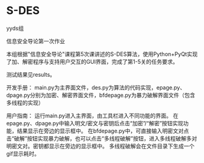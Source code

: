 # S-DES
yyds组

信息安全导论第一次作业

本组根据"信息安全导论"课程第5次课讲述的S-DES算法，使用Python+PyQt实现了加、解密程序与支持用户交互的GUI界面，完成了第1-5关的任务要求。

测试结果见results。

开发手册：
main.py为主界面文件，des.py为算法的代码实现，epage.py、dpage.py分别为加密、解密界面文件，bfdepage.py为暴力破解界面文件（包含多线程的实现）

用户指南：
运行main.py进入主界面，由工具栏进入不同功能的界面。
在epage.py、dpage.py中输入明文/密文与密钥后点击“加密”/“解密”按钮实现功能，结果显示在旁边的显示框中。
在bfdepage.py中，可直接输入明密文对点击“破解”按钮实现暴力破解，也可以点击“多线程破解”按钮，进入多线程破解多对明密文对。密钥都显示在旁边的显示框中。
多线程破解会在文件目录下生成一个gif显示耗时。

